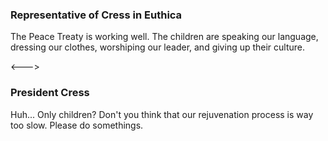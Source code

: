 ### Representative of Cress in Euthica

<!-- AVATAR_ALIGN_RIGHT -->

The Peace Treaty is working well. The children are speaking our language, dressing our clothes, worshiping our leader, and giving up their culture. 

<--->

### President Cress

Huh... Only children? Don't you think that our rejuvenation process is way too slow. Please do somethings.
